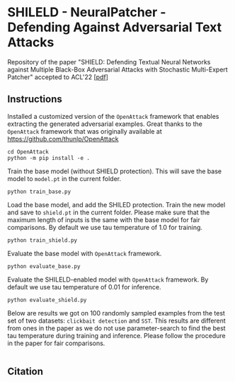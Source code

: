 # SHILELD - NeuralPatcher - Defending Against Adversarial Text Attacks
Repository of the paper "SHIELD: Defending Textual Neural Networks against Multiple Black-Box Adversarial Attacks with Stochastic Multi-Expert Patcher" accepted to ACL'22 [[pdf]](https://arxiv.org/abs/2011.08908)

## Instructions
Installed a customized version of the ```OpenAttack``` framework that enables extracting the generated adversarial examples. Great thanks to the ```OpenAttack``` framework that was originally available at https://github.com/thunlp/OpenAttack
```
cd OpenAttack
python -m pip install -e .
```
Train the base model (without SHIELD protection). This will save the base model to ```model.pt``` in the current folder.
```
python train_base.py
```

Load the base model, and add the SHILED protection. Train the new model and save to ```shield.pt``` in the current folder. Please make sure that the maximum length of inputs is the same with the base model for fair comparisons. By default we use tau temperature of 1.0 for training.
```
python train_shield.py
```

Evaluate the base model with ```OpenAttack``` framework.
```
python evaluate_base.py
```

Evaluate the SHILELD-enabled model with ```OpenAttack``` framework. By default we use tau temperature of 0.01 for inference.
```
python evaluate_shield.py
```

Below are results we got on 100 randomly sampled examples from the test set of two datasets: ```clickbait detection``` and ```SST```. This results are different from ones in the paper as we do not use parameter-search to find the best tau temperature during training and inference. Please follow the procedure in the paper for fair comparisons.

```

```

## Citation

